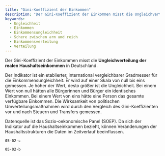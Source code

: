 ```yaml
---
title: "Gini-Koeffizient der Einkommen"
description: "Der Gini-Koeffizient der Einkommen misst die Ungleichverteilung der realen Haushaltseinkommen."
keywords:
  - Ungleichheit
  - Einkommen
  - Einkommensungleichheit
  - Schere zwischen arm und reich
  - Einkommensverteilung
  - Verteilung
---
```

<!-- Prologue start -->

Der Gini-Koeffizient der Einkommen misst die **Ungleichverteilung der realen Haushaltseinkommen** in Deutschland.  

Der Indikator ist ein etablierter, international vergleichbarer Gradmesser für die Einkommensungleichheit. Er wird auf einer Skala von null bis eins gemessen. Je höher der Wert, desto größer ist die Ungleichheit. Bei einem Wert von null hätten alle Bürgerinnen und Bürger ein identisches Einkommen. Bei einem Wert von eins hätte eine Person das gesamte verfügbare Einkommen. Die Wirksamkeit von politischen Umverteilungsmaßnahmen wird durch den Vergleich des Gini-Koeffizienten vor und nach Steuern und Transfers gemessen. 

Datenquelle ist das Sozio-oekonomische Panel (SOEP). Da sich der Indikator auf die Haushaltseinkommen bezieht, können Veränderungen der Haushaltsstrukturen die Daten im Zeitverlauf beeinflussen.

<!-- Prologue end -->


```chart
05-02-c
```


```chart
05-02-b
```
